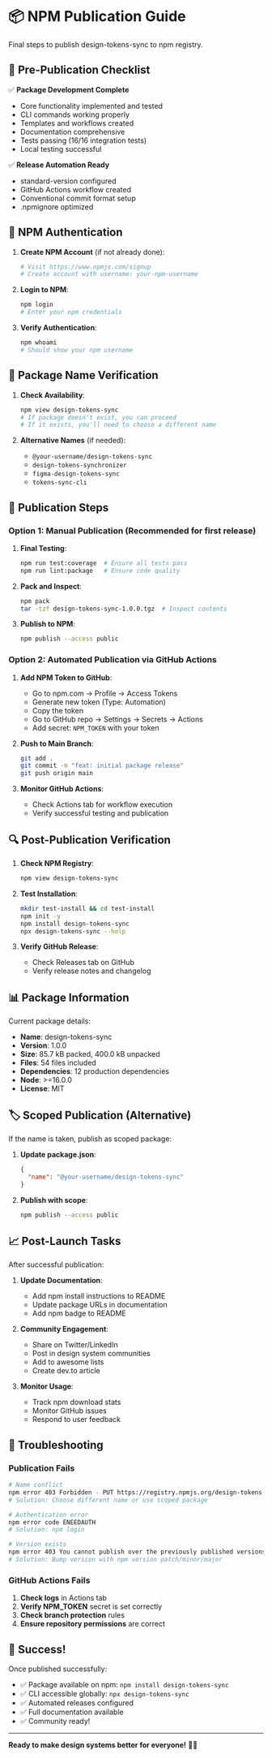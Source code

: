 # 📦 NPM Publication Guide

Final steps to publish design-tokens-sync to npm registry.

## 🎯 Pre-Publication Checklist

✅ **Package Development Complete**
- Core functionality implemented and tested
- CLI commands working properly  
- Templates and workflows created
- Documentation comprehensive
- Tests passing (16/16 integration tests)
- Local testing successful

✅ **Release Automation Ready**
- standard-version configured
- GitHub Actions workflow created
- Conventional commit format setup
- .npmignore optimized

## 🔐 NPM Authentication

1. **Create NPM Account** (if not already done):
   ```bash
   # Visit https://www.npmjs.com/signup
   # Create account with username: your-npm-username
   ```

2. **Login to NPM**:
   ```bash
   npm login
   # Enter your npm credentials
   ```

3. **Verify Authentication**:
   ```bash
   npm whoami
   # Should show your npm username
   ```

## 📝 Package Name Verification

1. **Check Availability**:
   ```bash
   npm view design-tokens-sync
   # If package doesn't exist, you can proceed
   # If it exists, you'll need to choose a different name
   ```

2. **Alternative Names** (if needed):
   - `@your-username/design-tokens-sync`
   - `design-tokens-synchronizer`
   - `figma-design-tokens-sync`
   - `tokens-sync-cli`

## 🚀 Publication Steps

### Option 1: Manual Publication (Recommended for first release)

1. **Final Testing**:
   ```bash
   npm run test:coverage  # Ensure all tests pass
   npm run lint:package   # Ensure code quality
   ```

2. **Pack and Inspect**:
   ```bash
   npm pack
   tar -tzf design-tokens-sync-1.0.0.tgz  # Inspect contents
   ```

3. **Publish to NPM**:
   ```bash
   npm publish --access public
   ```

### Option 2: Automated Publication via GitHub Actions

1. **Add NPM Token to GitHub**:
   - Go to npm.com → Profile → Access Tokens
   - Generate new token (Type: Automation)
   - Copy the token
   - Go to GitHub repo → Settings → Secrets → Actions
   - Add secret: `NPM_TOKEN` with your token

2. **Push to Main Branch**:
   ```bash
   git add .
   git commit -m "feat: initial package release"
   git push origin main
   ```

3. **Monitor GitHub Actions**:
   - Check Actions tab for workflow execution
   - Verify successful testing and publication

## 🔍 Post-Publication Verification

1. **Check NPM Registry**:
   ```bash
   npm view design-tokens-sync
   ```

2. **Test Installation**:
   ```bash
   mkdir test-install && cd test-install
   npm init -y
   npm install design-tokens-sync
   npx design-tokens-sync --help
   ```

3. **Verify GitHub Release**:
   - Check Releases tab on GitHub
   - Verify release notes and changelog

## 📊 Package Information

Current package details:
- **Name**: design-tokens-sync  
- **Version**: 1.0.0
- **Size**: 85.7 kB packed, 400.0 kB unpacked
- **Files**: 54 files included
- **Dependencies**: 12 production dependencies
- **Node**: >=16.0.0
- **License**: MIT

## 🏷️ Scoped Publication (Alternative)

If the name is taken, publish as scoped package:

1. **Update package.json**:
   ```json
   {
     "name": "@your-username/design-tokens-sync"
   }
   ```

2. **Publish with scope**:
   ```bash
   npm publish --access public
   ```

## 📈 Post-Launch Tasks

After successful publication:

1. **Update Documentation**:
   - Add npm install instructions to README
   - Update package URLs in documentation
   - Add npm badge to README

2. **Community Engagement**:
   - Share on Twitter/LinkedIn
   - Post in design system communities
   - Add to awesome lists
   - Create dev.to article

3. **Monitor Usage**:
   - Track npm download stats
   - Monitor GitHub issues
   - Respond to user feedback

## 🚨 Troubleshooting

### Publication Fails

```bash
# Name conflict
npm error 403 Forbidden - PUT https://registry.npmjs.org/design-tokens-sync
# Solution: Choose different name or use scoped package

# Authentication error  
npm error code ENEEDAUTH
# Solution: npm login

# Version exists
npm error 403 You cannot publish over the previously published versions
# Solution: Bump version with npm version patch/minor/major
```

### GitHub Actions Fails

1. **Check logs** in Actions tab
2. **Verify NPM_TOKEN** secret is set correctly
3. **Check branch protection** rules
4. **Ensure repository permissions** are correct

## 🎉 Success!

Once published successfully:

- ✅ Package available on npm: `npm install design-tokens-sync`
- ✅ CLI accessible globally: `npx design-tokens-sync`
- ✅ Automated releases configured
- ✅ Full documentation available
- ✅ Community ready!

---

**Ready to make design systems better for everyone!** 🎨✨ 